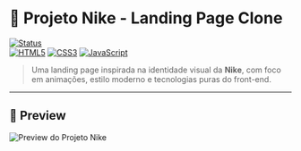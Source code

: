 # 👟 Projeto Nike - Landing Page Clone

[![Status](https://img.shields.io/badge/status-finalizado-green?style=for-the-badge)](#)  
[![HTML5](https://img.shields.io/badge/HTML5-E34F26?style=for-the-badge&logo=html5&logoColor=white)](#)
[![CSS3](https://img.shields.io/badge/CSS3-1572B6?style=for-the-badge&logo=css3&logoColor=white)](#)
[![JavaScript](https://img.shields.io/badge/JavaScript-F7DF1E?style=for-the-badge&logo=javascript&logoColor=black)](#)

> Uma landing page inspirada na identidade visual da **Nike**, com foco em animações, estilo moderno e tecnologias puras do front-end.

---

## 🎥 Preview

![Preview do Projeto Nike](https://github.com/user-attachments/assets/9fe0fb58-f8c9-4fa6-94ea-aedaa316d869)






